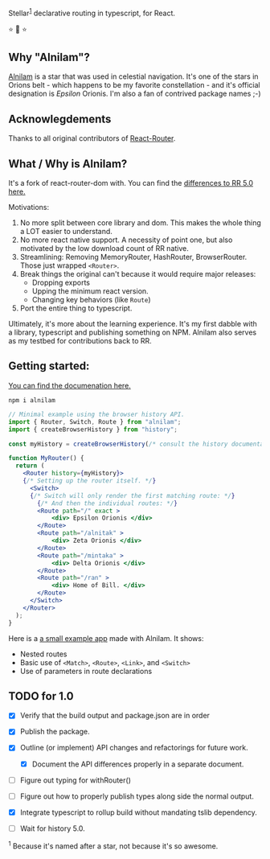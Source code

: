 Stellar<sup><a href="#footnote">1</a></sup> declarative routing in typescript, for React.

:star: :star2: :star:

## Why "Alnilam"?

[Alnilam](https://en.wikipedia.org/wiki/Alnilam) is a star that was used in celestial
navigation. It's one of the stars in Orions belt - which happens to be my
favorite constellation - and it's official designation is *Epsilon* Orionis.
I'm also a fan of contrived package names ;-)

## Acknowlegdements

Thanks to all original contributors of [React-Router](https://github.com/ReactTraining/react-router).

## What / Why is Alnilam?

It's a fork of react-router-dom with. You can find the [differences to RR 5.0 here.](./docs/differences.md)

Motivations:

1. No more split between core library and dom. This makes the whole thing a LOT easier to understand.
2. No more react native support. A necessity of point one, but also motivated by the low download count of RR native.
3. Streamlining: Removing MemoryRouter, HashRouter, BrowserRouter. Those just wrapped ```<Router>```.
4. Break things the original can't because it would require major releases:
	* Dropping exports
	* Upping the minimum react version.
	* Changing key behaviors (like ```Route```)
5. Port the entire thing to typescript.

Ultimately, it's more about the learning experience. It's my first dabble with a library, typescript and publishing something on NPM. Alnilam also serves as my testbed for contributions back to RR.

## Getting started:

[You can find the documenation here.](./docs/readme.md)

```npm i alnilam```

```jsx
// Minimal example using the browser history API.
import { Router, Switch, Route } from "alnilam";
import { createBrowserHistory } from "history";

const myHistory = createBrowserHistory(/* consult the history documentation for your options here*/);

function MyRouter() {
  return (
    <Router history={myHistory}>
    {/* Setting up the router itself. */}
      <Switch>
      {/* Switch will only render the first matching route: */}
        {/* And then the individual routes: */}
		<Route path="/" exact >
			<div> Epsilon Orionis </div>
		</Route>
		<Route path="/alnitak" >
			<div> Zeta Orionis </div>
		</Route>
		<Route path="/mintaka" >
			<div> Delta Orionis </div>
		</Route>
		<Route path="/ran" >
			<div> Home of Bill. </div>
		</Route>
      </Switch>
    </Router>
  );
}
```
Here is a [a small example app](https://codesandbox.io/s/kkw61p4lno) made with Alnilam. It shows:
* Nested routes
* Basic use of ```<Match>```, ```<Route>```, ```<Link>```, and ```<Switch>```
* Use of parameters in route declarations


## TODO for 1.0

* [x] Verify that the build output and package.json are in order
* [x] Publish the package.
* [x] Outline (or implement) API changes and refactorings for future work.
	* [x] Document the API differences properly in a separate document.
* [ ] Figure out typing for withRouter()
* [ ] Figure out how to properly publish types along side the normal output.
* [x] Integrate typescript to rollup build without mandating tslib dependency.
* [ ] Wait for history 5.0.


<a id="footnote"><sup>1</sup></a> Because it's named after a star, not because it's so awesome.